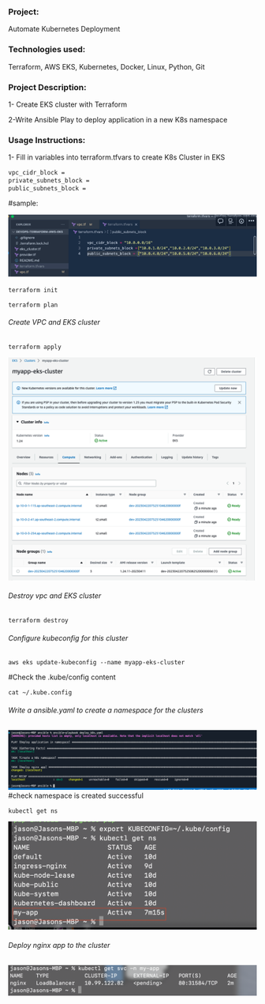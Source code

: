 ### Project:

Automate Kubernetes Deployment

### Technologies used:

Terraform, AWS EKS, Kubernetes, Docker, Linux, Python, Git

### Project Description:

1- Create EKS cluster with Terraform

2-Write Ansible Play to deploy application in a new K8s namespace

### Usage Instructions:

1- Fill in variables into terraform.tfvars to create K8s Cluster in EKS

```
vpc_cidr_block =
private_subnets_block =
public_subnets_block =
```

#sample:

![images](images/Screenshot%202023-04-22%20at%205.38.47%20pm.png)

```
terraform init
```

```
terraform plan
```

###### Create VPC and EKS cluster

```
terraform apply
```

![image](images/Screenshot%202023-04-22%20at%205.57.17%20pm.png)

###### Destroy vpc and EKS cluster

```
terraform destroy
```

###### Configure kubeconfig for this cluster

```
aws eks update-kubeconfig --name myapp-eks-cluster
```

#Check the .kube/config content

```
cat ~/.kube.config
```

###### Write a ansible.yaml to create a namespace for the clusters

![image](images/Screenshot%202023-04-22%20at%2010.15.22%20pm.png)
#check namespace is created successful

```
kubectl get ns
```

![image](images/Screenshot%202023-04-22%20at%209.40.17%20pm.png)

###### Deploy nginx app to the cluster

![image](images/Screenshot%202023-04-22%20at%2010.17.31%20pm.png)
